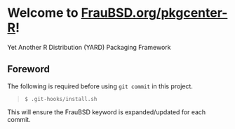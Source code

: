 [//]: # ($FrauBSD: pkgcenter-R/README.md 2019-07-12 13:30:33 -0700 freebsdfrau $)

# Welcome to [FrauBSD.org/pkgcenter-R](https://fraubsd.org/pkgcenter-R)!

Yet Another R Distribution (YARD) Packaging Framework

## Foreword

The following is required before using `git commit` in this project.

> `$ .git-hooks/install.sh`

This will ensure the FrauBSD keyword is expanded/updated for each commit.

